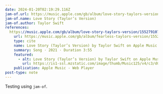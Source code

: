 ```yaml
---
date: 2024-01-20T02:19:29.116Z
jam-of.url: https://music.apple.com/gb/album/love-story-taylors-version/1552791073?i=1552791427
jam-of.name: Love Story (Taylor’s Version)
jam-of.author: Taylor Swift
references:
  https://music.apple.com/gb/album/love-story-taylors-version/1552791073?i=1552791427:
    url: https://music.apple.com/gb/album/fearless-taylors-version/1552791073
    type: cite
    name: Love Story (Taylor’s Version) by Taylor Swift on Apple Music
    summary: Song · 2021 · Duration 3:55
    featured:
      - alt: Love Story (Taylor’s Version) by Taylor Swift on Apple Music
        url: https://is1-ssl.mzstatic.com/image/thumb/Music125/v4/c3/d0/1c/c3d01c88-73e7-187e-fd62-e1744de979a6/21UMGIM09915.rgb.jpg/1200x630wp-60.jpg
    publication: Apple Music - Web Player
post-type: note
---
```


Testing using `jam-of`.
